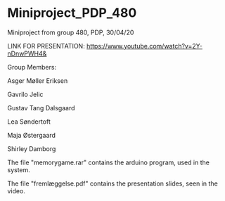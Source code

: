 # Miniproject_PDP_480
 Miniproject from group 480, PDP, 30/04/20

LINK FOR PRESENTATION: https://www.youtube.com/watch?v=2Y-nDnwPWH4&

Group Members: 

Asger Møller Eriksen

Gavrilo Jelic

Gustav Tang Dalsgaard

Lea Søndertoft

Maja Østergaard

Shirley Damborg

The file "memorygame.rar" contains the arduino program, used in the system.

The file "fremlæggelse.pdf" contains the presentation slides, seen in the video.
